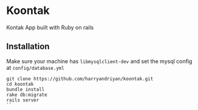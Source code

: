 # Koontak

Kontak App built with Ruby on rails

## Installation
Make sure your machine has `libmysqlclient-dev` and set the mysql config at `config/database.yml`
```
git clone https://github.com/harryandriyan/koontak.git
cd koontak
bundle install
rake db:migrate
rails server
``